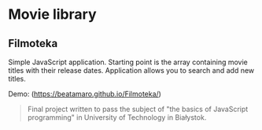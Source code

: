 # Movie library

## Filmoteka
 
Simple JavaScript application. Starting point is the array containing movie titles with their release dates. Application allows you to search and add new titles.

Demo: (https://beatamaro.github.io/Filmoteka/)


>Final project written to pass the subject of "the basics of JavaScript programming" in University of Technology in Białystok.
